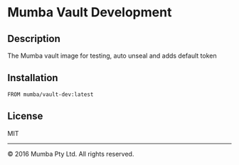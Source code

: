 # Mumba Vault Development

## Description

The Mumba vault image for testing, auto unseal and adds default token

## Installation 

```
FROM mumba/vault-dev:latest
```

## License

MIT

* * *

&copy; 2016 Mumba Pty Ltd. All rights reserved.



